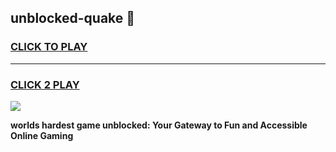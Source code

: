 
## unblocked-quake 👋
<h3>
<a href="https://premium.freeplayer.one?title=unblocked-quake&ref=14F">CLICK TO PLAY</a></h3>
<hr>

<h3>
<a href="https://premium.freeplayer.one?title=unblocked-quake&ref=14F">CLICK 2 PLAY</a>
  
</h3>

<a href="https://premium.freeplayer.one?title=unblocked-quake&ref=12F/"><img src="https://clearcache.store/games.png"></a>


**worlds hardest game unblocked: Your Gateway to Fun and Accessible Online Gaming**
